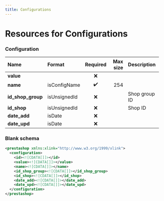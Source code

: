 ```yaml
---
title: Configurations
---
```


# Resources for Configurations

### Configuration

|       Name        |    Format    | Required | Max size |  Description  |
| :---------------- | :----------- | :------: | -------: | :------------ |
| **value**         |              | ❌        |          |               |
| **name**          | isConfigName | ✔️       | 254      |               |
| **id_shop_group** | isUnsignedId | ❌        |          | Shop group ID |
| **id_shop**       | isUnsignedId | ❌        |          | Shop ID       |
| **date_add**      | isDate       | ❌        |          |               |
| **date_upd**      | isDate       | ❌        |          |               |


### Blank schema

```xml
<prestashop xmlns:xlink="http://www.w3.org/1999/xlink">
  <configuration>
    <id><![CDATA[]]></id>
    <value><![CDATA[]]></value>
    <name><![CDATA[]]></name>
    <id_shop_group><![CDATA[]]></id_shop_group>
    <id_shop><![CDATA[]]></id_shop>
    <date_add><![CDATA[]]></date_add>
    <date_upd><![CDATA[]]></date_upd>
  </configuration>
</prestashop>
```

